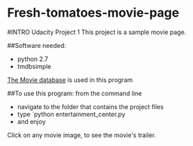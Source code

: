 # Fresh-tomatoes-movie-page
#INTRO
Udacity Project 1
This project is a sample movie page. 


##Software needed:
- python 2.7
- tmdbsimple

[The Movie database](https://www.themoviedb.org) is used in this program

##To use this program:
from the command line
- navigate to the folder that contains the project files
- type `python entertainment_center.py
- and enjoy

Click on any movie image, to see the movie's trailer.

 
